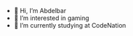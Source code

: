 - 👋 Hi, I’m Abdelbar
- 👀 I’m interested in gaming
- 🌱 I’m currently studying at CodeNation


<!---
Javabar/Javabar is a ✨ special ✨ repository because its `README.md` (this file) appears on your GitHub profile.
You can click the Preview link to take a look at your changes.
--->
